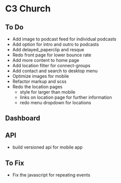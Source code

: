 # C3 Church

## To Do

- Add image to podcast feed for individual podcasts
-  Add option for intro and outro to podcasts
-  Add delayed_paperclip and resque
-  Redo front page for lower bounce rate
-  Add more content to home page
-  Add location filter for connect-groups
-  Add contact and search to desktop menu
-  Optimize images for mobile
-  Refactor markup and scss
-  Redo the location pages
    - style for larger than mobile
    - links on location page for further information
    - redo menu dropdown for locations

## Dashboard

## API
- build versioned api for mobile app

## To Fix
- Fix the javascript for repeating events
